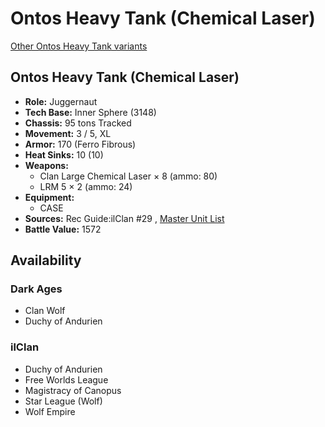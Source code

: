 # Ontos Heavy Tank (Chemical Laser) 

[Other Ontos Heavy Tank variants](../ontos_heavy_tank.md) 

## Ontos Heavy Tank (Chemical Laser) 

- **Role:** Juggernaut 
- **Tech Base:** Inner Sphere (3148) 
- **Chassis:** 95 tons Tracked 
- **Movement:** 3 / 5, XL 
- **Armor:** 170 (Ferro Fibrous) 
- **Heat Sinks:** 10 (10) 
- **Weapons:** 
  - Clan Large Chemical Laser × 8 (ammo: 80) 
  - LRM 5 × 2 (ammo: 24) 
- **Equipment:** 
  - CASE 
- **Sources:** Rec Guide:ilClan #29 , [Master Unit List](http://masterunitlist.info/Unit/Details/9400) 
- **Battle Value:** 1572 

## Availability 

### Dark Ages 

- Clan Wolf 
- Duchy of Andurien 

### ilClan 

- Duchy of Andurien 
- Free Worlds League 
- Magistracy of Canopus 
- Star League (Wolf) 
- Wolf Empire 

